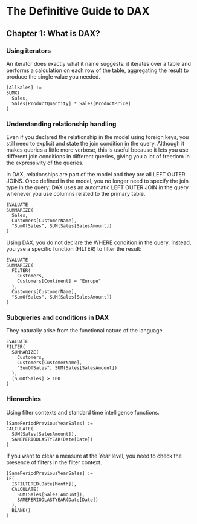 # The Definitive Guide to DAX

## Chapter 1: What is DAX?

### Using iterators
<p>
  An iterator does exactly what it name suggests: it iterates over a table and performs a calculation on each row of
  the table, aggregating the result to produce the single value you needed.
</p>

```
[AllSales] :=
SUMX(
  Sales, 
  Sales[ProductQuantity] * Sales[ProductPrice]
)
```

### Understanding relationship handling
<p>
  Even if you declared the relationship in the model using foreign keys, you still need to explicit
  and state the join condition in the query. Although it makes queries a little more verbose, this is useful
  because it lets you use different join conditions in different queries, giving you a lot of freedom in the 
  expressivity of the queries.
</p>

<p>
  In DAX, relationships are part of the model and they are all LEFT OUTER JOINS. Once defined in
  the model, you no longer need to specify the join type in the query: DAX uses an automatic LEFT
  OUTER JOIN in the query whenever you use columns related to the primary table. 
</p>

```
EVALUATE
SUMMARIZE(
  Sales,
  Customers[CustomerName],
  "SumOfSales", SUM(Sales[SalesAmount])
)
```

<p>
  Using DAX, you do not declare the WHERE condition in the query. Instead, you yse a specific
  function (FILTER) to filter the result:
</p>

```
EVALUATE
SUMMARIZE(
  FILTER(
    Customers,
    Customers[Continent] = "Europe"
  ),
  Customers[CustomerName],
  "SumOfSales", SUM(Sales[SalesAmount])
)
```

### Subqueries and conditions in DAX

<p>
  
</p>
  They naturally arise from the functional nature of the language.
</p>

```
EVALUATE
FILTER(
  SUMMARIZE(
    Customers,
    Customers[CustomerName],
    "SumOfSales", SUM(Sales[SalesAmount])
  ),
  [SumOfSales] > 100
)
```

### Hierarchies

<p>
  Using filter contexts and standard time intelligence functions.
</p>

```
[SamePeriodPreviousYearSales] :=
CALCULATE(
  SUM(Sales[SalesAmount]),
  SAMEPERIODLASTYEAR(Date[Date])
)
```

<p>
  If you want to clear a measure at the Year level, you need to check the presence of
  filters in the filter context.
</p>

```
[SamePeriodPreviousYearSales] :=
IF(
  ISFILTERED(Date[Month]),
  CALCULATE(
    SUM(Sales[Sales Amount]),
    SAMEPERIODLASTYEAR(Date[Date])
  ),
  BLANK()
)
```
